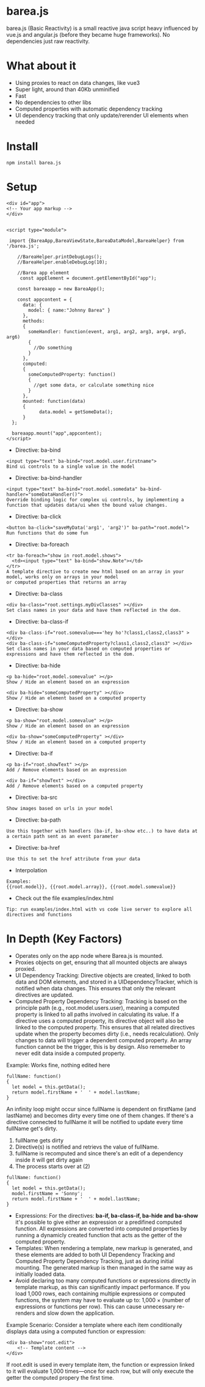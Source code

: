 # barea.js
barea.js (Basic Reactivity) is a small reactive java script heavy influenced by vue.js and angular.js (before they became huge frameworks).
No dependencies just raw reactivity. 

# What about it

* Using proxies to react on data changes, like vue3
* Super light, around than 40Kb unminified
* Fast
* No dependencies to other libs
* Computed properties with automatic dependency tracking
* UI dependency tracking that only update/rerender UI elements when needed

# Install
```
npm install barea.js
```

# Setup

```
<div id="app"> 
<!-- Your app markup --> 
</div>


<script type="module">

 import {BareaApp,BareaViewState,BareaDataModel,BareaHelper} from '/barea.js';

    //BareaHelper.printDebugLogs();
    //BareaHelper.enableDebugLog(10);

    //Barea app element
     const appElement = document.getElementById("app");

    const bareaapp = new BareaApp();

    const appcontent = {
      data: {
        model: { name:"Johnny Barea" }
      },
      methods:
      {
        someHandler: function(event, arg1, arg2, arg3, arg4, arg5, arg6)
        {
          //Do something
        }
      },
      computed:
      {
        someComputedProperty: function()
        {
          //get some data, or calculate something nice
        }
      },
      mounted: function(data) 
      {
            data.model = getSomeData();
      }
  };

  bareaapp.mount("app",appcontent);
</script>
```

* Directive: ba-bind
```
<input type="text" ba-bind="root.model.user.firstname">
Bind ui controls to a single value in the model
```
* Directive: ba-bind-handler
```
<input type="text" ba-bind="root.model.somedata" ba-bind-handler="someDataHandler()">
Override binding logic for complex ui controls, by implementing a function that updates data/ui when the bound value changes.
```
* Directive: ba-click
```
<button ba-click="saveMyData('arg1', 'arg2')" ba-path="root.model">
Run functions that do some fun
```
* Directive: ba-foreach
```
<tr ba-foreach="show in root.model.shows">
  <td><input type="text" ba-bind="show.Note"></td>
</tr>
A template directive to create new html based on an array in your model, works only on arrays in your model
or computed properties that returns an array
```
* Directive: ba-class
```
<div ba-class="root.settings.myDivClasses" ></div>
Set class names in your data and have them reflected in the dom.
```
* Directive: ba-class-if
```
<div ba-class-if="root.somevalue==='hey ho'?class1,class2,class3" ></div>
<div ba-class-if="someComputedProperty?class1,class2,class3" ></div>
Set class names in your data based on computed properties or expressions and have them reflected in the dom.
```
* Directive: ba-hide
```
<p ba-hide="root.model.somevalue" ></p>
Show / Hide an element based on an expression

<div ba-hide="someComputedProperty" ></div>
Show / Hide an element based on a computed property
```
* Directive: ba-show
```
<p ba-show="root.model.somevalue" ></p>
Show / Hide an element based on an expression

<div ba-show="someComputedProperty" ></div>
Show / Hide an element based on a computed property
```
* Directive: ba-if
```
<p ba-if="root.showText" ></p>
Add / Remove elements based on an expression

<div ba-if="showText" ></div>
Add / Remove elements based on a computed property
```
* Directive: ba-src
```
Show images based on urls in your model
```
* Directive: ba-path
```
Use this together with handlers (ba-if, ba-show etc..) to have data at a certain path sent as an event parameter
```
* Directive: ba-href
```
Use this to set the href attribute from your data
```
* Interpolation
```
Examples:
{{root.model}}, {{root.model.array}}, {{root.model.somevalue}}
```
* Check out the file examples/index.html
```
Tip: run examples/index.html with vs code live server to explore all directives and functions
```

# In Depth (Key Factors)

* Operates only on the app node where Barea.js is mounted.
* Proxies objects on get, ensuring that all mounted objects are always proxied.
* UI Dependency Tracking: Directive objects are created, linked to both data and DOM elements, and stored in a UIDependencyTracker, which is notified when data changes. This ensures that only the relevant directives are updated.
* Computed Property Dependency Tracking: Tracking is based on the principle path (e.g., root.model.users.user), meaning a computed property is linked to all paths involved in calculating its value. If a directive uses a computed property, its directive object will also be linked to the computed property. This ensures that all related directives update when the property becomes dirty (i.e., needs recalculation). Only changes to data will trigger a dependent computed property. An array function cannot be the trigger, this is by design. Also rememeber to never edit data inside a computed property.
  
Example:
Works fine, nothing edited here
```
fullName: function()
{
  let model = this.getData();
  return model.firstName + '  ' + model.lastName;
}
```
An infinity loop might occur since fullName is dependent on firstName (and lastName) and becomes dirty every time one of them changes.
If there's a directive connected to fullName it will be notified to update every time fullName get's dirty.
1. fullName gets dirty 
2. Directive(s) is notified and retrievs the value of fullName.
3. fullName is recomputed and since there's an edit of a dependency inside it will get dirty again
4. The process starts over at (2)
```
fullName: function()
{
  let model = this.getData();
  model.firstName = 'Sonny';
  return model.firstName + '  ' + model.lastName;
}
```
* Expressions: For the directives: **ba-if, ba-class-if, ba-hide and ba-show** it's possible to give either an expression or a predifined computed function. All expressions are converted into computed properties by running a dynamicly created function that acts as the getter of the computed property.
* Templates: When rendering a template, new markup is generated, and these elements are added to both UI Dependency Tracking and Computed Property Dependency Tracking, just as during initial mounting. The generated markup is then managed in the same way as initially loaded data.
* Avoid declaring too many computed functions or expressions directly in template markup, as this can significantly impact performance. If you load 1,000 rows, each containing multiple expressions or computed functions, the system may have to evaluate up to:
1,000 × (number of expressions or functions per row). This can cause unnecessary re-renders and slow down the application.

Example Scenario:
Consider a template where each item conditionally displays data using a computed function or expression:

```
<div ba-show="root.edit">
    <!-- Template content -->
</div>
```
If root.edit is used in every template item, the function or expression linked to it will evaluate 1,000 times—once for each row, but will only execute the getter the computed propery the first time.

